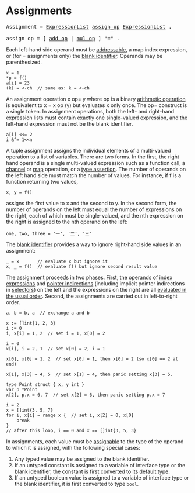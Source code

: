 # Assignments

<pre>
<a id="Assignment">Assignment</a> = <a href="/Declarations%20and%20scope/constant_declarations.html#ExpressionList">ExpressionList</a> <a href="#assign_op">assign_op</a> <a href="/Declarations%20and%20scope/constant_declarations.html#ExpressionList">ExpressionList</a> .
&nbsp;
<a id="assign_op">assign_op</a> = [ <a href="/Expressions/operators.html#add_op">add_op</a> | <a href="/Expressions/operators.html#mul_op">mul_op</a> ] "=" .
</pre>

Each left-hand side operand must be [addressable](/Expressions/address_operators.html), a map index expression, or (for = assignments only) the [blank identifier](/Declarations%20and%20scope/blank_identifier.html). Operands may be parenthesized.

    x = 1
    *p = f()
    a[i] = 23
    (k) = <-ch  // same as: k = <-ch
    

An assignment operation x op= y where op is a binary [arithmetic operation](/Expressions/arithmetic_operators.html) is equivalent to x = x op (y) but evaluates x only once. The op= construct is a single token. In assignment operations, both the left- and right-hand expression lists must contain exactly one single-valued expression, and the left-hand expression must not be the blank identifier.

    a[i] <<= 2
    i &^= 1<<n
    

A tuple assignment assigns the individual elements of a multi-valued operation to a list of variables. There are two forms. In the first, the right hand operand is a single multi-valued expression such as a function call, a [channel](/Types/channel_types.html) or [map](/Types/map_types.html) operation, or a [type assertion](/Expressions/type_assertions.html). The number of operands on the left hand side must match the number of values. For instance, if f is a function returning two values,

    x, y = f()
    

assigns the first value to x and the second to y. In the second form, the number of operands on the left must equal the number of expressions on the right, each of which must be single-valued, and the nth expression on the right is assigned to the nth operand on the left:

    one, two, three = '一', '二', '三'
    

The [blank identifier](/Declarations%20and%20scope/blank_identifier.html) provides a way to ignore right-hand side values in an assignment:

    _ = x       // evaluate x but ignore it
    x, _ = f()  // evaluate f() but ignore second result value
    

The assignment proceeds in two phases. First, the operands of [index expressions](/Expressions/index_expressions.html) and [pointer indirections](/Expressions/address_operators.html) (including implicit pointer indirections in [selectors](/Expressions/selectors.html)) on the left and the expressions on the right are all [evaluated in the usual order](/Expressions/order_of_evaluation.html). Second, the assignments are carried out in left-to-right order.

    a, b = b, a  // exchange a and b
    
    x := []int{1, 2, 3}
    i := 0
    i, x[i] = 1, 2  // set i = 1, x[0] = 2
    
    i = 0
    x[i], i = 2, 1  // set x[0] = 2, i = 1
    
    x[0], x[0] = 1, 2  // set x[0] = 1, then x[0] = 2 (so x[0] == 2 at end)
    
    x[1], x[3] = 4, 5  // set x[1] = 4, then panic setting x[3] = 5.
    
    type Point struct { x, y int }
    var p *Point
    x[2], p.x = 6, 7  // set x[2] = 6, then panic setting p.x = 7
    
    i = 2
    x = []int{3, 5, 7}
    for i, x[i] = range x {  // set i, x[2] = 0, x[0]
        break
    }
    // after this loop, i == 0 and x == []int{3, 5, 3}
    

In assignments, each value must be [assignable](/Properties%20of%20types%20and%20values/assignability.html) to the type of the operand to which it is assigned, with the following special cases:

1. Any typed value may be assigned to the blank identifier.
2. If an untyped constant is assigned to a variable of interface type or the blank identifier, the constant is first [converted](/Expressions/conversions.html) to its [default type](/Constants/).
3. If an untyped boolean value is assigned to a variable of interface type or the blank identifier, it is first converted to type `bool`.